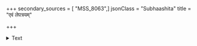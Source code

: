 +++
secondary_sources = [ "MSS_8063",]
jsonClass = "Subhaashita"
title = "एवं लेपत्रयम्"

+++

<details><summary>Text</summary>

एवं लेपत्रयं कुर्यात् सप्तमे सप्तमेऽहनि।  
ततो जन्मावधि कचाः कृष्णाः स्युर्भ्रमरप्रभाः॥
</details>
